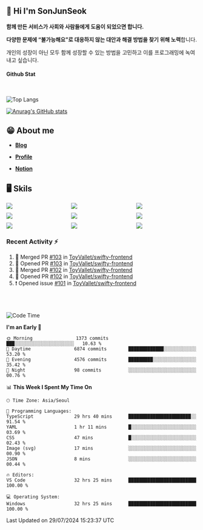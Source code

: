 ## 👋 Hi I'm SonJunSeok

**함께 만든 서비스가 사회와 사람들에게 도움이 되었으면 합니다.** 

**다양한 문제에 “불가능해요”로 대응하지 않는 대안과 해결 방법을 찾기 위해 노력**합니다. 

개인의 성장이 아닌 모두 함께 성장할 수 있는 방법을 고민하고 이를 프로그래밍에 녹여내고 싶습니다.

#### Github Stat
<div style="margin-top:50px;">

![Top Langs](https://github-readme-stats.vercel.app/api/top-langs/?username=kd02109&layout=compact&bg_color=dbf4ff&title_color=67adcc&text_color=67adcc&hide_border=true&show_icons=true&icon_color=67adcc&rank_icon=github&count_private=true&card_width=400px&card_height=300px)

[![Anurag's GitHub stats](https://github-readme-stats.vercel.app/api?username=kd02109&bg_color=dbf4ff&title_color=67adcc&text_color=67adcc&hide_border=true&show_icons=true&icon_color=67adcc&rank_icon=github&count_private=true&card_width=250px)](https://github.com/anuraghazra/github-readme-stats)


</div>



## 😁 About me
-  <a href="https://sonblog.vercel.app/" target="_blank"><strong>Blog</strong></a>

-  <a href="https://nostalgic-marquis-7af.notion.site/Frontend-Engineer-ec9b6e38c7824e7fb7f6fca4fc8564a5?pvs=74" target="_blank"><strong>Profile</strong></a>

-  <a href="https://nostalgic-marquis-7af.notion.site/Front-End-f0f3b7fcec3045c482c1cd33dfcf2abc?pvs=74" target="_blank"><strong>Notion</strong></a>

## 🖥️ Skils


<div style="display:grid; grid-template-rows:repeat(3, 1fr); grid-template-columns:repeat(3, 1fr); gap:10px">
  <img src="https://img.shields.io/badge/javascript-F7DF1E?style=flat-square&logo=javascript&logoColor=black"> 
  <img src="https://img.shields.io/badge/typescript-3178C6?style=flat-square&logo=typescript&logoColor=white"/>
  <img src="https://img.shields.io/badge/react-61DAFB?style=flat-square&logo=react&logoColor=black"/>
  <img src="https://img.shields.io/badge/redux-764ABC?style=flat-square&logo=redux&logoColor=white"/>
  <img src="https://img.shields.io/badge/styledcomponents-DB7093?style=flat-square&logo=styledcomponents&logoColor=white"/>
  <img src="https://img.shields.io/badge/tailwindcss-06B6D4?style=flat-square&logo=tailwindcss&logoColor=white"/>
  <img src="https://img.shields.io/badge/reactquery-FF4154?style=flat-square&logo=reactquery&logoColor=white"/>
  <img src="https://img.shields.io/badge/Next.js-B4B4DC?style=flat&logo=Next.js&logoColor=black"/>
  <img src="https://img.shields.io/badge/reactrouter-CA4245?style=flat-square&logo=reactrouter&logoColor=white"/>
</div>

### Recent Activity :zap:
<!--START_SECTION:activity-->
1. 🎉 Merged PR [#103](https://github.com/ToyVallet/swifty-frontend/pull/103) in [ToyVallet/swifty-frontend](https://github.com/ToyVallet/swifty-frontend)
2. 💪 Opened PR [#103](https://github.com/ToyVallet/swifty-frontend/pull/103) in [ToyVallet/swifty-frontend](https://github.com/ToyVallet/swifty-frontend)
3. 🎉 Merged PR [#102](https://github.com/ToyVallet/swifty-frontend/pull/102) in [ToyVallet/swifty-frontend](https://github.com/ToyVallet/swifty-frontend)
4. 💪 Opened PR [#102](https://github.com/ToyVallet/swifty-frontend/pull/102) in [ToyVallet/swifty-frontend](https://github.com/ToyVallet/swifty-frontend)
5. ❗ Opened issue [#101](https://github.com/ToyVallet/swifty-frontend/issues/101) in [ToyVallet/swifty-frontend](https://github.com/ToyVallet/swifty-frontend)
<!--END_SECTION:activity-->

<br/>
<br/>

<!--START_SECTION:waka-->
![Code Time](http://img.shields.io/badge/Code%20Time-1%2C940%20hrs%2027%20mins-blue)

**I'm an Early 🐤** 

```text
🌞 Morning                1373 commits        ███░░░░░░░░░░░░░░░░░░░░░░   10.63 % 
🌆 Daytime                6874 commits        █████████████░░░░░░░░░░░░   53.20 % 
🌃 Evening                4576 commits        █████████░░░░░░░░░░░░░░░░   35.42 % 
🌙 Night                  98 commits          ░░░░░░░░░░░░░░░░░░░░░░░░░   00.76 % 
```


📊 **This Week I Spent My Time On** 

```text
🕑︎ Time Zone: Asia/Seoul

💬 Programming Languages: 
TypeScript               29 hrs 40 mins      ███████████████████████░░   91.54 % 
YAML                     1 hr 11 mins        █░░░░░░░░░░░░░░░░░░░░░░░░   03.69 % 
CSS                      47 mins             █░░░░░░░░░░░░░░░░░░░░░░░░   02.43 % 
Image (svg)              17 mins             ░░░░░░░░░░░░░░░░░░░░░░░░░   00.90 % 
JSON                     8 mins              ░░░░░░░░░░░░░░░░░░░░░░░░░   00.44 % 

🔥 Editors: 
VS Code                  32 hrs 25 mins      █████████████████████████   100.00 % 

💻 Operating System: 
Windows                  32 hrs 25 mins      █████████████████████████   100.00 % 
```


 Last Updated on 29/07/2024 15:23:37 UTC
<!--END_SECTION:waka-->
